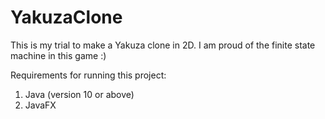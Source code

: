# YakuzaClone
This is my trial to make a Yakuza clone in 2D. I am proud of the finite state machine in this game :)

Requirements for running this project: 
1. Java (version 10 or above)
2. JavaFX
